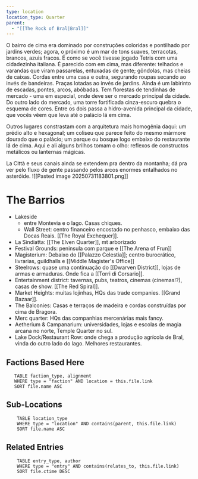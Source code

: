 ```yaml
---
type: location
location_type: Quarter
parent:
  - "[[The Rock of Bral|Bral]]"
---
```

O bairro de cima era dominado por construções coloridas e pontilhado por jardins verdes; agora, o próximo é um mar de tons suaves, terracotas, brancos, azuis fracos. É como se você tivesse jogado Tetris com uma cidadezinha italiana. É parecido com em cima, mas diferente: telhados e varandas que viram passarelas, entuxadas de gente; gôndolas, mas cheias de caixas. Cordas entre uma casa e outra, segurando roupas secando ao invés de bandeiras. Praças lotadas ao invés de jardins. Ainda é um labirinto de escadas, pontes, arcos, abóbadas. Tem florestas de tendinhas de mercado - uma em especial, onde deve ser o mercado principal da cidade. Do outro lado do mercado, uma torre fortificada cinza-escuro quebra o esquema de cores. Entre os dois passa a hidro-avenida principal da cidade, que vocês vêem que leva até o palácio lá em cima. 

Outros lugares constrastam com a arquitetura mais homogênia daqui: um prédio alto e hexagonal; um coliseu que parece feito do mesmo mármore dourado que o palácio; um parque ou bosque logo embaixo do restaurante lá de cima. Aqui e ali alguns brilhos tomam o olho: reflexos de constructos metálicos ou lanternas mágicas. 

La Città e seus canais ainda se extendem pra dentro da montanha; dá pra ver pelo fluxo de gente passando pelos arcos enormes entalhados no asteróide. 
![[Pasted image 20250731183801.png]]
# The Barrios

- Lakeside
	- entre Montevia e o lago. Casas chiques. 
	- Wall Street: centro financeiro encostado no penhasco, embaixo das Docas Reais. [[The Royal Exchequer]].
- La Sindiatta: [[The Elven Quarter]], mt arborizado
- Festival Grounds: peninsula com parque e [[The Arena of Frun]]
- Magisterium: Debaixo do [[Palazzo Celestia]]; centro burocrático, livrarias, guildhalls e [[Middle Magister's Office]]
- Steelrows: quase uma continuação do [[Dwarven District]], lojas de armas e armaduras. Onde fica a [[Torri di Corsario]]. 
- Entertainment district: tavernas, pubs, teatros, cinemas (cinemas!?), casas de show. [[The Red Spiral]]. 
- Market Heights: muitas lojinhas, HQs das trade companies. [[Grand Bazaar]]. 
- The Balconies: Casas e terraços de madeira e cordas construídas por cima de Bragora.
- Merc quarter: HQs das companhias mercenárias mais fancy. 
- Aetherium & Campanarium: universidades, lojas e escolas de magia arcana no norte, Temple Quarter no sul. 
- Lake Dock/Restaurant Row: onde chega a produção agrícola de Bral, vinda do outro lado do lago. Melhores restaurantes. 

<!-- DYNAMIC:related-entries -->

## Factions Based Here

 ```dataview
    TABLE faction_type, alignment
    WHERE type = "faction" AND location = this.file.link
    SORT file.name ASC
 ```

## Sub-Locations

```dataview
    TABLE location_type
    WHERE type = "location" AND contains(parent, this.file.link)
    SORT file.name ASC
```

## Related Entries

```dataview
    TABLE entry_type, author
    WHERE type = "entry" AND contains(relates_to, this.file.link)
    SORT file.ctime DESC
```

<!-- /DYNAMIC -->